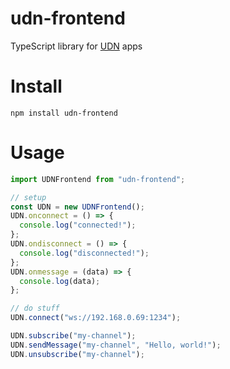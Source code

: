 # udn-frontend
TypeScript library for [UDN](https://github.com/marlon-erler/universal-decentralized-network) apps

# Install
`npm install udn-frontend`

# Usage
```TypeScript
import UDNFrontend from "udn-frontend";

// setup
const UDN = new UDNFrontend();
UDN.onconnect = () => {
  console.log("connected!");
};
UDN.ondisconnect = () => {
  console.log("disconnected!");
};
UDN.onmessage = (data) => {
  console.log(data);
};

// do stuff
UDN.connect("ws://192.168.0.69:1234");

UDN.subscribe("my-channel");
UDN.sendMessage("my-channel", "Hello, world!");
UDN.unsubscribe("my-channel");
```